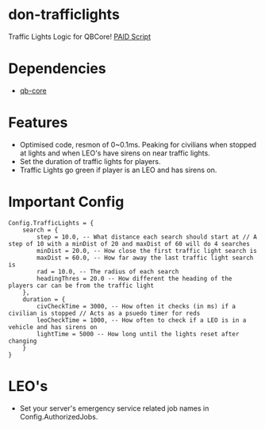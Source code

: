 # don-trafficlights
Traffic Lights Logic for QBCore! [PAID Script]()

# Dependencies
- [qb-core](https://github.com/qbcore-framework/qb-core)

# Features
- Optimised code, resmon of 0~0.1ms. Peaking for civilians when stopped at lights and when LEO's have sirens on near traffic lights.
- Set the duration of traffic lights for players.
- Traffic Lights go green if player is an LEO and has sirens on.

# Important Config
```
Config.TrafficLights = {
    search = {
        step = 10.0, -- What distance each search should start at // A step of 10 with a minDist of 20 and maxDist of 60 will do 4 searches
        minDist = 20.0, -- How close the first traffic light search is
        maxDist = 60.0, -- How far away the last traffic light search is
        rad = 10.0, -- The radius of each search
        headingThres = 20.0 -- How different the heading of the players car can be from the traffic light
    },
    duration = {
        civCheckTime = 3000, -- How often it checks (in ms) if a civilian is stopped // Acts as a psuedo timer for reds
        leoCheckTime = 1000, -- How often to check if a LEO is in a vehicle and has sirens on
        lightTime = 5000 -- How long until the lights reset after changing
    }
}
```
# LEO's
- Set your server's emergency service related job names in Config.AuthorizedJobs.
